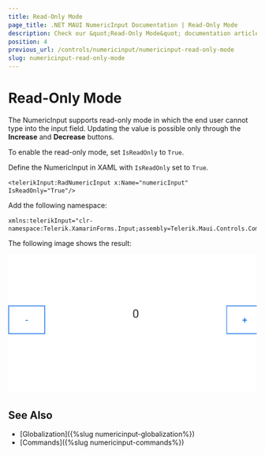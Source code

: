 ```yaml
---
title: Read-Only Mode
page_title: .NET MAUI NumericInput Documentation | Read-Only Mode
description: Check our &quot;Read-Only Mode&quot; documentation article for Telerik NumericInput for .NET MAUI
position: 4
previous_url: /controls/numericinput/numericinput-read-only-mode
slug: numericinput-read-only-mode
---
```


# Read-Only Mode

The NumericInput supports read-only mode in which the end user cannot type into the input field. Updating the value is possible only through the **Increase** and **Decrease** buttons.

To enable the read-only mode, set `IsReadOnly` to `True`.

Define the NumericInput in XAML with `IsReadOnly` set to `True`.

```XAML
<telerikInput:RadNumericInput x:Name="numericInput" IsReadOnly="True"/>
```

Add the following namespace:

```XAML
xmlns:telerikInput="clr-namespace:Telerik.XamarinForms.Input;assembly=Telerik.Maui.Controls.Compatibility"
```

The following image shows the result:

![NumericInput Read-Only mode](images/numericinput-read-only-mode.png)

## See Also

- [Globalization]({%slug numericinput-globalization%})
- [Commands]({%slug numericinput-commands%})
